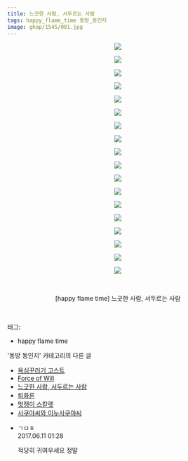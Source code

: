 ```yaml
---
title: 느긋한 사람, 서두르는 사람
tags: happy_flame_time 동방_동인지
image: ghap/1545/001.jpg
---
```

<div class="article">
<p style="text-align: center; clear: none; float: none;"><img src="{{ site.nasurl }}/ghap/1545/001.jpg"/></p>
<p style="text-align: center; clear: none; float: none;"><img src="{{ site.nasurl }}/ghap/1545/002.jpg"/></p>
<p style="text-align: center; clear: none; float: none;"><img src="{{ site.nasurl }}/ghap/1545/003.jpg"/></p>
<p style="text-align: center; clear: none; float: none;"><img src="{{ site.nasurl }}/ghap/1545/004.jpg"/></p>
<p style="text-align: center; clear: none; float: none;"><img src="{{ site.nasurl }}/ghap/1545/005.jpg"/></p>
<p style="text-align: center; clear: none; float: none;"><img src="{{ site.nasurl }}/ghap/1545/006.jpg"/></p>
<p style="text-align: center; clear: none; float: none;"><img src="{{ site.nasurl }}/ghap/1545/007.jpg"/></p>
<p style="text-align: center; clear: none; float: none;"><img src="{{ site.nasurl }}/ghap/1545/008.jpg"/></p>
<p style="text-align: center; clear: none; float: none;"><img src="{{ site.nasurl }}/ghap/1545/009.jpg"/></p>
<p style="text-align: center; clear: none; float: none;"><img src="{{ site.nasurl }}/ghap/1545/010.jpg"/></p>
<p style="text-align: center; clear: none; float: none;"><img src="{{ site.nasurl }}/ghap/1545/011.jpg"/></p>
<p style="text-align: center; clear: none; float: none;"><img src="{{ site.nasurl }}/ghap/1545/012.jpg"/></p>
<p style="text-align: center; clear: none; float: none;"><img src="{{ site.nasurl }}/ghap/1545/013.jpg"/></p>
<p style="text-align: center; clear: none; float: none;"><img src="{{ site.nasurl }}/ghap/1545/014.jpg"/></p>
<p style="text-align: center; clear: none; float: none;"><img src="{{ site.nasurl }}/ghap/1545/015.jpg"/></p>
<p style="text-align: center; clear: none; float: none;"><img src="{{ site.nasurl }}/ghap/1545/016.jpg"/></p>
<p style="text-align: center; clear: none; float: none;"><img src="{{ site.nasurl }}/ghap/1545/017.jpg"/></p>
<p style="text-align: center; clear: none; float: none;"><img src="{{ site.nasurl }}/ghap/1545/018.jpg"/></p>
<p style="text-align: center; clear: none; float: none;"><br/></p>
<p style="text-align: center; clear: none; float: none;">[happy flame time] 느긋한 사람, 서두르는 사람</p>
<p><br/></p>
</div><div class="tagTrail">
<p>태그: </p>
<ul>
<li>happy flame time</li>
</ul>
</div><div class="another">
<p>'동방 동인지' 카테고리의 다른 글</p>
<ul>
<li><a href="/2016-08-13-ghap_1547">욕심꾸러기 고스트</a></li>
<li><a href="/2016-08-13-ghap_1546">Force of Will</a></li>
<li><a href="/2016-08-13-ghap_1545">느긋한 사람, 서두르는 사람</a></li>
<li><a href="/2016-08-13-ghap_1544">퇴화론</a></li>
<li><a href="/2016-08-13-ghap_1543">멋쟁이 스칼렛</a></li>
<li><a href="/2016-08-13-ghap_1542">사쿠야씨와 이누사쿠야씨</a></li>
</ul>
</div><div class="cb_module cb_fluid">
<div class="cb_wrt cb_profile">
<div class="comment">
<ul>
<li class="cb_thumb_off" id="comment15010326">
<div class="cb_comment_area">
<div class="cb_info_area">
<div class="cb_section">
<span class="cb_nick_name">ㄱㅁㅎ</span>
</div>
<div class="cb_section">
<span class="cb_date">2017.06.11 01:28 </span>
</div>
</div>
<div class="cb_dsc_comment">
<p class="cb_dsc">
											적당히 귀여우세요 정말
										</p>
</div>
</div></li>
</ul>
</div>
</div><!-- commentList close -->
</div>